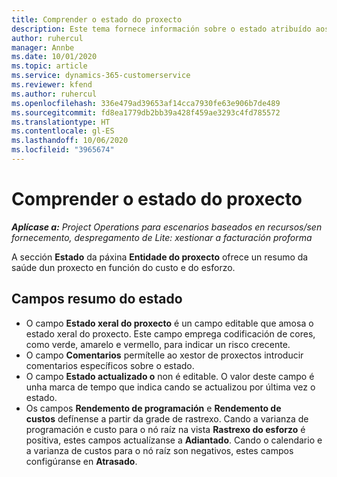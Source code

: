 ```yaml
---
title: Comprender o estado do proxecto
description: Este tema fornece información sobre o estado atribuído aos proxectos en Dynamics 365 Project Operations.
author: ruhercul
manager: Annbe
ms.date: 10/01/2020
ms.topic: article
ms.service: dynamics-365-customerservice
ms.reviewer: kfend
ms.author: ruhercul
ms.openlocfilehash: 336e479ad39653af14cca7930fe63e906b7de489
ms.sourcegitcommit: fd8ea1779db2bb39a428f459ae3293c4fd785572
ms.translationtype: HT
ms.contentlocale: gl-ES
ms.lasthandoff: 10/06/2020
ms.locfileid: "3965674"
---
```

# <a name="understand-project-status"></a>Comprender o estado do proxecto

_**Aplícase a:** Project Operations para escenarios baseados en recursos/sen fornecemento, despregamento de Lite: xestionar a facturación proforma_


A sección **Estado** da páxina **Entidade do proxecto** ofrece un resumo da saúde dun proxecto en función do custo e do esforzo.


## <a name="status-summary-fields"></a>Campos resumo do estado

- O campo **Estado xeral do proxecto** é un campo editable que amosa o estado xeral do proxecto. Este campo emprega codificación de cores, como verde, amarelo e vermello, para indicar un risco crecente. 
- O campo **Comentarios** permítelle ao xestor de proxectos introducir comentarios específicos sobre o estado. 
- O campo **Estado actualizado o** non é editable. O valor deste campo é unha marca de tempo que indica cando se actualizou por última vez o estado.
- Os campos **Rendemento de programación** e **Rendemento de custos** defínense a partir da grade de rastrexo. Cando a varianza de programación e custo para o nó raíz na vista **Rastrexo do esforzo** é positiva, estes campos actualízanse a **Adiantado**. Cando o calendario e a varianza de custos para o nó raíz son negativos, estes campos configúranse en **Atrasado**.
